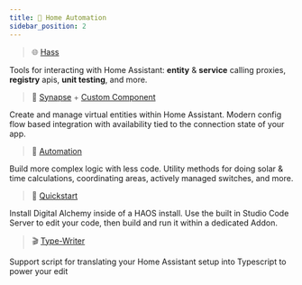 ```yaml
---
title: 🤖 Home Automation
sidebar_position: 2
---
```


> 🌐 [Hass](/docs/home-automation/hass/)

Tools for interacting with Home Assistant: **entity** & **service** calling proxies, **registry** apis, **unit testing**, and more.

> 🧠 [Synapse](/docs/home-automation/synapse/) + [Custom Component](/docs/home-automation/synapse/extension)

Create and manage virtual entities within Home Assistant. Modern config flow based integration with availability tied to the connection state of your app.

> 🤖 [Automation](/docs/home-automation/automation/)

Build more complex logic with less code. Utility methods for doing solar & time calculations, coordinating areas, actively managed switches, and more.

> 🚀 [Quickstart](/docs/home-automation/quickstart/haos/)

Install Digital Alchemy inside of a HAOS install. Use the built in Studio Code Server to edit your code, then build and run it within a dedicated Addon.

> 🎬 [Type-Writer](/docs/home-automation/type-writer/)

Support script for translating your Home Assistant setup into Typescript to power your edit
